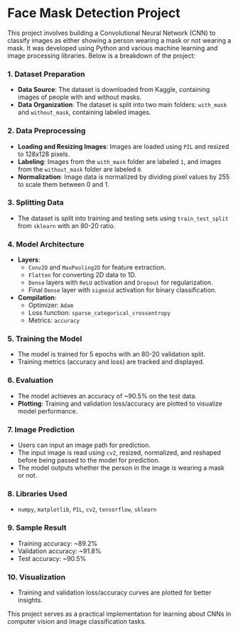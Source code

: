 # Face Mask Detection Project

This project involves building a Convolutional Neural Network (CNN) to classify images as either showing a person wearing a mask or not wearing a mask. It was developed using Python and various machine learning and image processing libraries. Below is a breakdown of the project:

### 1. **Dataset Preparation**
- **Data Source**: The dataset is downloaded from Kaggle, containing images of people with and without masks.
- **Data Organization**: The dataset is split into two main folders: `with_mask` and `without_mask`, containing labeled images.

### 2. **Data Preprocessing**
- **Loading and Resizing Images**: Images are loaded using `PIL` and resized to 128x128 pixels.
- **Labeling**: Images from the `with_mask` folder are labeled `1`, and images from the `without_mask` folder are labeled `0`.
- **Normalization**: Image data is normalized by dividing pixel values by 255 to scale them between 0 and 1.

### 3. **Splitting Data**
- The dataset is split into training and testing sets using `train_test_split` from `sklearn` with an 80-20 ratio.

### 4. **Model Architecture**
- **Layers**:
  - `Conv2D` and `MaxPooling2D` for feature extraction.
  - `Flatten` for converting 2D data to 1D.
  - `Dense` layers with `ReLU` activation and `Dropout` for regularization.
  - Final `Dense` layer with `sigmoid` activation for binary classification.
- **Compilation**:
  - Optimizer: `Adam`
  - Loss function: `sparse_categorical_crossentropy`
  - Metrics: `accuracy`

### 5. **Training the Model**
- The model is trained for 5 epochs with an 80-20 validation split.
- Training metrics (accuracy and loss) are tracked and displayed.

### 6. **Evaluation**
- The model achieves an accuracy of ~90.5% on the test data.
- **Plotting**: Training and validation loss/accuracy are plotted to visualize model performance.

### 7. **Image Prediction**
- Users can input an image path for prediction.
- The input image is read using `cv2`, resized, normalized, and reshaped before being passed to the model for prediction.
- The model outputs whether the person in the image is wearing a mask or not.

### 8. **Libraries Used**
- `numpy`, `matplotlib`, `PIL`, `cv2`, `tensorflow`, `sklearn`

### 9. **Sample Result**
- Training accuracy: ~89.2%
- Validation accuracy: ~91.8%
- Test accuracy: ~90.5%

### 10. **Visualization**
- Training and validation loss/accuracy curves are plotted for better insights.

This project serves as a practical implementation for learning about CNNs in computer vision and image classification tasks.
